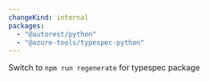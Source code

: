 ```yaml
---
changeKind: internal
packages:
  - "@autorest/python"
  - "@azure-tools/typespec-python"
---
```


Switch to `npm run regenerate` for typespec package